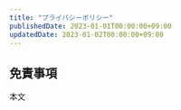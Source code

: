 ```yaml
---
title: "プライバシーポリシー"
publishedDate: 2023-01-01T00:00:00+09:00
updatedDate: 2023-01-02T00:00:00+09:00
---
```


## 免責事項

本文
